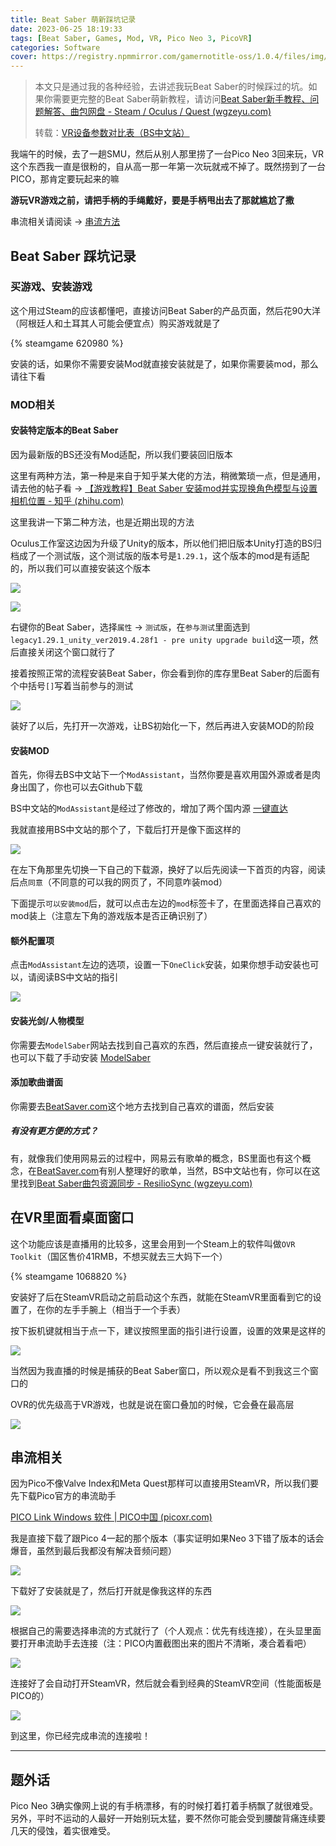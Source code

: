 ```yaml
---
title: Beat Saber 萌新踩坑记录
date: 2023-06-25 18:19:33
tags: [Beat Saber, Games, Mod, VR, Pico Neo 3, PicoVR]
categories: Software
cover: https://registry.npmmirror.com/gamernotitle-oss/1.0.4/files/img/BeatSaber-Noob/steamwebhelper-20230624-150552.png
---
```


> 本文只是通过我的各种经验，去讲述我玩Beat Saber的时候踩过的坑。如果你需要更完整的Beat Saber萌新教程，请访问[Beat Saber新手教程、问题解答、曲包网盘 - Steam / Oculus / Quest (wgzeyu.com)](https://bs.wgzeyu.com/)
>
> 转载：[VR设备参数对比表（BS中文站）](https://docs.qq.com/sheet/DQmxMZHNPQ1ljWVBE)

我端午的时候，去了一趟SMU，然后从别人那里捞了一台Pico Neo 3回来玩，VR这个东西我一直是很粉的，自从高一那一年第一次玩就戒不掉了。既然捞到了一台PICO，那肯定要玩起来的嘛

**游玩VR游戏之前，请把手柄的手绳戴好，要是手柄甩出去了那就尴尬了撒**

串流相关请阅读 -> [串流方法](#串流相关)

## Beat Saber 踩坑记录

### 买游戏、安装游戏

这个用过Steam的应该都懂吧，直接访问Beat Saber的产品页面，然后花90大洋（阿根廷人和土耳其人可能会便宜点）购买游戏就是了

{% steamgame 620980 %}

安装的话，如果你不需要安装Mod就直接安装就是了，如果你需要装mod，那么请往下看

### MOD相关

#### 安装特定版本的Beat Saber

因为最新版的BS还没有Mod适配，所以我们要装回旧版本

这里有两种方法，第一种是来自于知乎某大佬的方法，稍微繁琐一点，但是通用，请去他的帖子看 -> [【游戏教程】Beat Saber 安装mod并实现换角色模型与设置相机位置 - 知乎 (zhihu.com)](https://zhuanlan.zhihu.com/p/102431602)

这里我讲一下第二种方法，也是近期出现的方法

Oculus工作室这边因为升级了Unity的版本，所以他们把旧版本Unity打造的BS归档成了一个测试版，这个测试版的版本号是`1.29.1`，这个版本的mod是有适配的，所以我们可以直接安装这个版本

![](https://registry.npmmirror.com/gamernotitle-oss/1.0.4/files/img/BeatSaber-Noob/steamwebhelper-20230624-150552.png)

![](https://registry.npmmirror.com/gamernotitle-oss/1.0.4/files/img/BeatSaber-Noob/steamwebhelper-20230626-122331.png)

右键你的Beat Saber，选择`属性` -> `测试版`，在`参与测试`里面选到`legacy1.29.1_unity_ver2019.4.28f1 - pre unity upgrade build`这一项，然后直接关闭这个窗口就行了

接着按照正常的流程安装Beat Saber，你会看到你的库存里Beat Saber的后面有个中括号`[]`写着当前参与的测试

![](https://registry.npmmirror.com/gamernotitle-oss/1.0.4/files/img/BeatSaber-Noob/steamwebhelper-20230626-122453.png)

装好了以后，先打开一次游戏，让BS初始化一下，然后再进入安装MOD的阶段

#### 安装MOD

首先，你得去BS中文站下一个`ModAssistant`，当然你要是喜欢用国外源或者是肉身出国了，你也可以去Github下载

BS中文站的`ModAssistant`是经过了修改的，增加了两个国内源 [一键直达](https://bs.wgzeyu.com/pc-guide/#modinstall)

我就直接用BS中文站的那个了，下载后打开是像下面这样的

![](https://registry.npmmirror.com/gamernotitle-oss/1.0.4/files/img/BeatSaber-Noob/ModAssistant（增强版）-20230626-122843.png)

在左下角那里先切换一下自己的下载源，换好了以后先阅读一下首页的内容，阅读后点`同意`（不同意的可以我的网页了，不同意咋装mod）

下面提示`可以安装mod`后，就可以点击左边的`mod`标签卡了，在里面选择自己喜欢的mod装上（注意左下角的游戏版本是否正确识别了）

#### 额外配置项

点击`ModAssistant`左边的选项，设置一下`OneClick`安装，如果你想手动安装也可以，请阅读BS中文站的指引

![](https://registry.npmmirror.com/gamernotitle-oss/1.0.4/files/img/BeatSaber-Noob/ModAssistant-20230626-123138.png)

#### 安装光剑/人物模型

你需要去`ModelSaber`网站去找到自己喜欢的东西，然后直接点一键安装就行了，也可以下载了手动安装 [ModelSaber](https://modelsaber.com/)

#### 添加歌曲谱面

你需要去[BeatSaver.com](https://beatsaver.com/)这个地方去找到自己喜欢的谱面，然后安装

##### 有没有更方便的方式？

有，就像我们使用网易云的过程中，网易云有歌单的概念，BS里面也有这个概念，在[BeatSaver.com](https://beatsaver.com/)有别人整理好的歌单，当然，BS中文站也有，你可以在这里找到[Beat Saber曲包资源同步 - ResilioSync (wgzeyu.com)](https://bs.wgzeyu.com/songs/)

## 在VR里面看桌面窗口

这个功能应该是直播用的比较多，这里会用到一个Steam上的软件叫做`OVR Toolkit`（国区售价41RMB，不想买就去三大妈下一个）

{% steamgame 1068820 %}

安装好了后在SteamVR启动之前启动这个东西，就能在SteamVR里面看到它的设置了，在你的左手手腕上（相当于一个手表）

按下扳机键就相当于点一下，建议按照里面的指引进行设置，设置的效果是这样的

![](https://registry.npmmirror.com/gamernotitle-oss/1.0.4/files/img/BeatSaber-Noob/Screenshot_com.picovr.picostreamassistant_2023.06.26-09.05.01.406_803.jpeg)

当然因为我直播的时候是捕获的Beat Saber窗口，所以观众是看不到我这三个窗口的

OVR的优先级高于VR游戏，也就是说在窗口叠加的时候，它会叠在最高层

![](https://registry.npmmirror.com/gamernotitle-oss/1.0.4/files/img/BeatSaber-Noob/Screenshot_com.picovr.picostreamassistant_2023.06.26-11.29.04.510_868.jpeg)

## 串流相关

因为Pico不像Valve Index和Meta Quest那样可以直接用SteamVR，所以我们要先下载Pico官方的串流助手

[PICO Link Windows 软件 | PICO中国 (picoxr.com)](https://www.picoxr.com/cn/software/pico-link)

我是直接下载了跟Pico 4一起的那个版本（事实证明如果Neo 3下错了版本的话会爆音，虽然到最后我都没有解决音频问题）

![](https://registry.npmmirror.com/gamernotitle-oss/1.0.4/files/img/BeatSaber-Noob/msedge-20230626-120624.png)

下载好了安装就是了，然后打开就是像我这样的东西

![](https://registry.npmmirror.com/gamernotitle-oss/1.0.4/files/img/BeatSaber-Noob/Streaming_Assistant-20230626-120739.png)

根据自己的需要选择串流的方式就行了（个人观点：优先有线连接），在头显里面要打开串流助手去连接（注：PICO内置截图出来的图片不清晰，凑合着看吧）

![](https://registry.npmmirror.com/gamernotitle-oss/1.0.4/files/img/BeatSaber-Noob/Screenshot_com.picovr.picostreamassistant_2023.06.25-18.29.03.186_425.jpeg)

连接好了会自动打开SteamVR，然后就会看到经典的SteamVR空间（性能面板是PICO的）

![](https://registry.npmmirror.com/gamernotitle-oss/1.0.4/files/img/BeatSaber-Noob/Screenshot_com.picovr.picostreamassistant_2023.06.25-18.32.21.634_42.jpeg)

到这里，你已经完成串流的连接啦！

---

## 题外话

Pico Neo 3确实像网上说的有手柄漂移，有的时候打着打着手柄飘了就很难受。另外，平时不运动的人最好一开始别玩太猛，要不然你可能会受到腰酸背痛连续要几天的侵蚀，着实很难受。


